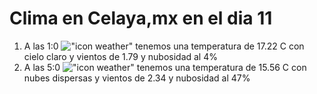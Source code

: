 # Clima en Celaya,mx en el dia 11

1. A las 1:0 !["icon weather"](http://openweathermap.org/img/w/01n.png) tenemos una temperatura de 17.22 C con cielo claro y  vientos de 1.79 y nubosidad al 4%
1. A las 5:0 !["icon weather"](http://openweathermap.org/img/w/03n.png) tenemos una temperatura de 15.56 C con nubes dispersas y  vientos de 2.34 y nubosidad al 47%
